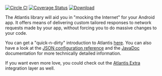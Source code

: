 [![Circle CI](https://circleci.com/gh/echsylon/atlantis/tree/master.svg?style=shield)](https://circleci.com/gh/echsylon/atlantis/tree/master) [![Coverage Status](https://coveralls.io/repos/github/echsylon/atlantis/badge.svg?branch=master)](https://coveralls.io/github/echsylon/atlantis?branch=master) [![Download](https://api.bintray.com/packages/echsylon/maven/atlantis/images/download.svg) ](https://bintray.com/echsylon/maven/atlantis/_latestVersion)

The Atlantis library will aid you in "mocking the Internet" for your Android app. It offers means of delivering custom tailored responses to network requests made by your app, without forcing you to do massive changes to your code.

You can get a "quick-n-dirty" introduction to Atlantis [here](https://github.com/echsylon/atlantis/wiki). You can also have a look at the [JSON configuration reference](https://github.com/echsylon/atlantis/wiki/JSON-Configuration-File) and the [JavaDoc](http://echsylon.github.io/atlantis/javadoc/index.html) documentation for more technically detailed information.

If you want even more love, you could check out the [Atlantis Extra](https://github.com/echsylon/atlantis-extra/wiki) integration layer as well.
